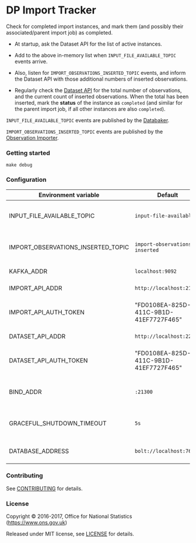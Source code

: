 DP Import Tracker
====

Check for completed import instances, and mark them (and possibly
their associated/parent import job) as completed.

* At startup, ask the Dataset API for the list of active instances.

* Add to the above in-memory list when `INPUT_FILE_AVAILABLE_TOPIC` events arrive.

* Also, listen for `IMPORT_OBSERVATIONS_INSERTED_TOPIC` events,
and inform the Dataset API with those additional numbers of inserted observations.

* Regularly check the [Dataset API](../dp-import-api) for the total number of observations,
and the current count of inserted observations.  When the total has been
inserted, mark the **status** of the instance as `completed` (and similar
for the parent import job, if all other instances are also `completed`).

`INPUT_FILE_AVAILABLE_TOPIC` events are published by the [Databaker](../databaker).

`IMPORT_OBSERVATIONS_INSERTED_TOPIC` events are published by the
[Observation Importer](../dp-observation-importer).

### Getting started

`make debug`

### Configuration

| Environment variable                  | Default                                       | Description
| ------------------------------------- | --------------------------------------------- | -----------
| INPUT_FILE_AVAILABLE_TOPIC            | `input-file-available`                        | topic name for import file available events
| IMPORT_OBSERVATIONS_INSERTED_TOPIC    | `import-observations-inserted`                | topic name for numbers of inserted observations
| KAFKA_ADDR                            | `localhost:9092`                              | A list of kafka brokers
| IMPORT_API_ADDR                       | `http://localhost:21800`                      | The address of Import API
| IMPORT_API_AUTH_TOKEN                 | "FD0108EA-825D-411C-9B1D-41EF7727F465"        | Authentication token for access to import API
| DATASET_API_ADDR                      | `http://localhost:22000`                      | The address of Dataset API
| DATASET_API_AUTH_TOKEN                | "FD0108EA-825D-411C-9B1D-41EF7727F465"        | Authentication token for access to Dataset API
| BIND_ADDR                             | `:21300`                                      | address to listen on for healthcheck requests
| GRACEFUL_SHUTDOWN_TIMEOUT             | `5s`                                          | how much grace time to allow when shutting down
| DATABASE_ADDRESS                      | `bolt://localhost:7687`                       | The address of the database

### Contributing

See [CONTRIBUTING](CONTRIBUTING.md) for details.

### License

Copyright © 2016-2017, Office for National Statistics (https://www.ons.gov.uk)

Released under MIT license, see [LICENSE](LICENSE.md) for details.
